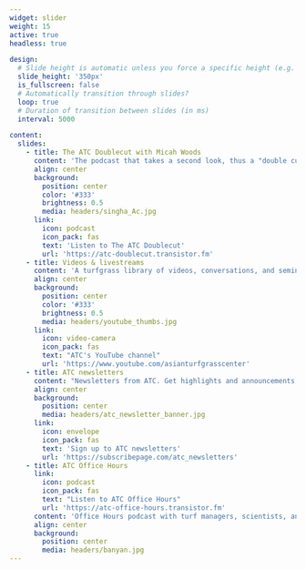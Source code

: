 ```yaml
---
widget: slider
weight: 15
active: true
headless: true

design:
  # Slide height is automatic unless you force a specific height (e.g. '400px')
  slide_height: '350px'
  is_fullscreen: false
  # Automatically transition through slides?
  loop: true
  # Duration of transition between slides (in ms)
  interval: 5000

content:
  slides:
    - title: The ATC Doublecut with Micah Woods
      content: 'The podcast that takes a second look, thus a "double cut," at material on the ATC website.'
      align: center
      background:
        position: center
        color: '#333'
        brightness: 0.5
        media: headers/singha_Ac.jpg
      link:
        icon: podcast
        icon_pack: fas
        text: 'Listen to The ATC Doublecut'
        url: 'https://atc-doublecut.transistor.fm'
    - title: Videos & livestreams
      content: 'A turfgrass library of videos, conversations, and seminar screencasts.'
      align: center
      background:
        position: center
        color: '#333'
        brightness: 0.5
        media: headers/youtube_thumbs.jpg
      link:
        icon: video-camera
        icon_pack: fas
        text: "ATC's YouTube channel"
        url: 'https://www.youtube.com/asianturfgrasscenter'
    - title: ATC newsletters
      content: "Newsletters from ATC. Get highlights and announcements, #MLSN updates, or the full text of every new blog post the same day it is published."
      align: center
      background:
        position: center
        media: headers/atc_newsletter_banner.jpg
      link: 
        icon: envelope
        icon_pack: fas
        text: 'Sign up to ATC newsletters'
        url: 'https://subscribepage.com/atc_newsletters'
    - title: ATC Office Hours
      link: 
        icon: podcast
        icon_pack: fas
        text: "Listen to ATC Office Hours"
        url: 'https://atc-office-hours.transistor.fm'
      content: 'Office Hours podcast with turf managers, scientists, and students, about grass around the world.'
      align: center
      background: 
        position: center
        media: headers/banyan.jpg
---
```

